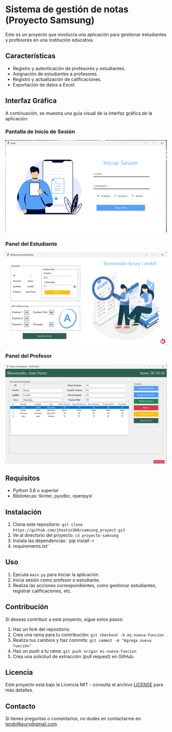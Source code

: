 # Sistema de gestión de notas (Proyecto Samsung)

Este es un proyecto que involucra una aplicación para gestionar estudiantes y profesores en una institución educativa.

## Características

- Registro y autenticación de profesores y estudiantes.
- Asignación de estudiantes a profesores.
- Registro y actualización de calificaciones.
- Exportación de datos a Excel.

## Interfaz Gráfica

A continuación, se muestra una guía visual de la interfaz gráfica de la aplicación:

### Pantalla de Inicio de Sesión

![Pantalla de Inicio de Sesión](images/login.png)

### Panel del Estudiante

![Panel del Estudiante](images/student_panel.png)

### Panel del Profesor

![Panel del Profesor](images/teacher_panel.png)

## Requisitos

- Python 3.6 o superior
- Bibliotecas: tkinter, pyodbc, openpyxl

## Instalación

1. Clona este repositorio: `git clone https://github.com/jhostin360/samsung_proyect.git`
2. Ve al directorio del proyecto: `cd proyecto-samsung`
3. Instala las dependencias: `pip install -r
4. requirements.txt`

## Uso

1. Ejecuta `main.py` para iniciar la aplicación.
2. Inicia sesión como profesor o estudiante.
3. Realiza las acciones correspondientes, como gestionar estudiantes, registrar calificaciones, etc.

## Contribución

Si deseas contribuir a este proyecto, sigue estos pasos:

1. Haz un fork del repositorio.
2. Crea una rama para tu contribución: `git checkout -b mi-nueva-funcion`
3. Realiza tus cambios y haz commits: `git commit -m "Agrega nueva función"`
4. Haz un push a tu rama: `git push origin mi-nueva-funcion`
5. Crea una solicitud de extracción (pull request) en GitHub.

## Licencia

Este proyecto está bajo la Licencia MIT - consulta el archivo [LICENSE](LICENSE) para más detalles.

## Contacto

Si tienes preguntas o comentarios, no dudes en contactarme en lendofkeury@gmail.com.
